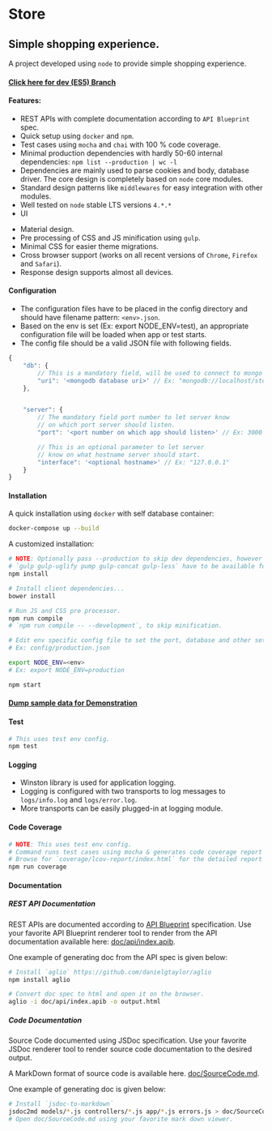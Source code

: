 Store
===

Simple shopping experience.
------

A project developed using `node` to provide simple shopping experience.

#### [Click here for dev (ES5) Branch](https://github.com/royalpinto/store/tree/dev)

#### Features:
 * REST APIs with complete documentation according to `API Blueprint` spec.
 * Quick setup using `docker` and `npm`.
 * Test cases using `mocha` and `chai` with 100 % code coverage.
 * Minimal production dependencies with hardly 50-60 internal dependencies: `npm list --production | wc -l`
 * Dependencies are mainly used to parse cookies and body, database driver. The core design is completely based on `node` core modules.
 * Standard design patterns like `middlewares` for easy integration with other modules.
 * Well tested on `node` stable LTS versions `4.*.*`
 * UI
  - Material design.
  - Pre processing of CSS and JS minification using `gulp`.
  - Minimal CSS for easier theme migrations.
  - Cross browser support (works on all recent versions of `Chrome`, `Firefox` and `Safari`).
  - Response design supports almost all devices.

#### Configuration
 * The configuration files have to be placed in the config directory and should have filename pattern: `<env>.json`.
 * Based on the env is set (Ex: export NODE_ENV=test), an appropriate configuration file will be loaded when app or test starts.
 * The config file should be a valid JSON file with following fields.

```js
{
    "db": {
        // This is a mandatory field, will be used to connect to mongo db server.
        "uri": '<mongodb database uri>' // Ex: "mongodb://localhost/store"
    },


    "server": {
        // The mandatory field port number to let server know
        // on which port server should listen.
        "port": '<port number on which app should listen>' // Ex: 3000

        // This is an optional parameter to let server
        // know on what hostname server should start.
        "interface": '<optional hostname>' // Ex: "127.0.0.1"
    }
}
```


#### Installation

A quick installation using `docker` with self database container:

``` bash
docker-compose up --build
```

A customized installation:
```bash
# NOTE: Optionally pass --production to skip dev dependencies, however packages
# `gulp gulp-uglify pump gulp-concat gulp-less` have to be available for minification on production.
npm install

# Install client dependencies...
bower install

# Run JS and CSS pre processor.
npm run compile
# `npm run compile -- --development`, to skip minification.

# Edit env specific config file to set the port, database and other settings.
# Ex: config/production.json

export NODE_ENV=<env>
# Ex: export NODE_ENV=production

npm start
```

#### [Dump sample data for Demonstration](https://github.com/royalpinto/store/tree/dev/demo)

#### Test
```bash
# This uses test env config.
npm test
```

#### Logging
 * Winston library is used for application logging.
 * Logging is configured with two transports to log messages to `logs/info.log` and `logs/error.log`.
 * More transports can be easily plugged-in at logging module.

#### Code Coverage

```bash
# NOTE: This uses test env config.
# Command runs test cases using mocha & generates code coverage report using istanbul.
# Browse for `coverage/lcov-report/index.html` for the detailed report upon completion.
npm run coverage
```


#### Documentation

##### REST API Documentation
REST APIs are documented according to [API Blueprint](https://apiblueprint.org/) specification. Use your favorite API Blueprint renderer tool to render from the API documentation available here: [doc/api/index.apib](https://github.com/royalpinto/store/blob/dev/doc/api/index.apib).

One example of generating doc from the API spec is given below:
```bash
# Install `aglio` https://github.com/danielgtaylor/aglio
npm install aglio

# Convert doc spec to html and open it on the browser.
aglio -i doc/api/index.apib -o output.html
```

##### Code Documentation
Source Code documented using JSDoc specification. Use your favorite JSDoc renderer tool to render source code documentation to the desired output.

A MarkDown format of source code is available here.
[doc/SourceCode.md](https://github.com/royalpinto/store/blob/dev/doc/SourceCode.md).

One example of generating doc is given below:
```bash
# Install `jsdoc-to-markdown`
jsdoc2md models/*.js controllers/*.js app/*.js errors.js > doc/SourceCode.md
# Open doc/SourceCode.md using your favorite mark down viewer.
```
